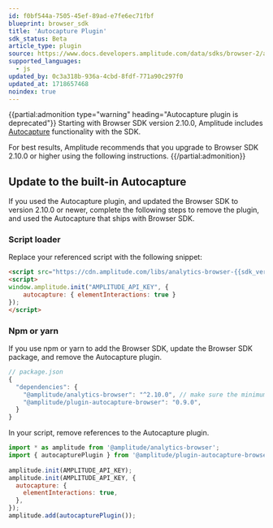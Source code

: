 ```yaml
---
id: f0bf544a-7505-45ef-89ad-e7fe6ec71fbf
blueprint: browser_sdk
title: 'Autocapture Plugin'
sdk_status: Beta
article_type: plugin
source: https://www.docs.developers.amplitude.com/data/sdks/browser-2/autocapture/
supported_languages:
  - js
updated_by: 0c3a318b-936a-4cbd-8fdf-771a90c297f0
updated_at: 1718657468
noindex: true
---
```


{{partial:admonition type="warning" heading="Autocapture plugin is deprecated"}}
Starting with Browser SDK version 2.10.0, Amplitude includes [Autocapture](/docs/get-started/autocapture) functionality with the SDK. 

For best results, Amplitude recommends that you upgrade to Browser SDK 2.10.0 or higher using the following instructions.
{{/partial:admonition}}

## Update to the built-in Autocapture

If you used the Autocapture plugin, and updated the Browser SDK to version 2.10.0 or newer, complete the following steps to remove the plugin, and used the Autocapture that ships with Browser SDK.

### Script loader

Replace your referenced script with the following snippet:

```html
<script src="https://cdn.amplitude.com/libs/analytics-browser-{{sdk_versions.browser}}-min.js.gz"></script>
<script>
window.amplitude.init("AMPLITUDE_API_KEY", {
    autocapture: { elementInteractions: true }
});
</script>
```

### Npm or yarn

If you use npm or yarn to add the Browser SDK, update the Browser SDK package, and remove the Autocapture plugin.

```js
// package.json
{
  "dependencies": {
    "@amplitude/analytics-browser": "^2.10.0", // make sure the minimum version is 2.10.0
    "@amplitude/plugin-autocapture-browser": "0.9.0", 
  }
}
```

In your script, remove references to the Autocapture plugin.

```js
import * as amplitude from '@amplitude/analytics-browser';
import { autocapturePlugin } from '@amplitude/plugin-autocapture-browser'; 
 
amplitude.init(AMPLITUDE_API_KEY); 
amplitude.init(AMPLITUDE_API_KEY, { 
  autocapture: {
    elementInteractions: true,
  },
});
amplitude.add(autocapturePlugin()); 
```
